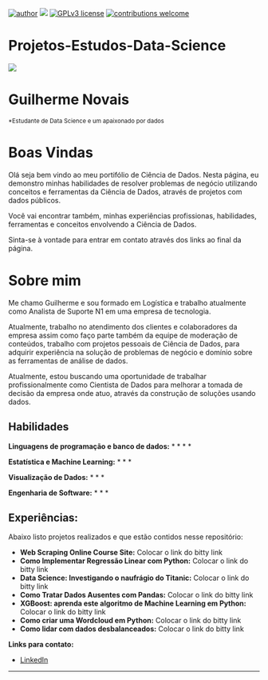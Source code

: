 [![author](https://img.shields.io/badge/author-guilherme-red.svg)](https://www.linkedin.com/in/guilherme-novais-84b161163/) [![](https://img.shields.io/badge/python-3.7+-blue.svg)](https://www.python.org/downloads/release/python-365/) [![GPLv3 license](https://img.shields.io/badge/License-GPLv3-blue.svg)](http://perso.crans.org/besson/LICENSE.html) [![contributions welcome](https://img.shields.io/badge/contributions-welcome-brightgreen.svg?style=flat)](https://github.com/GuilhermeGNO?tab=repositories)

# Projetos-Estudos-Data-Science
![](https://github.com/GuilhermeGNO/Projetos-Estudos-Data-Science/blob/main/banner.png)

# Guilherme Novais
<sub>*Estudante de Data Science e um apaixonado por dados</sub>

# Boas Vindas
Olá seja bem vindo ao meu portifólio de Ciência de Dados. Nesta página, eu demonstro minhas habilidades de resolver problemas de negócio utilizando conceitos e ferramentas da Ciência de Dados, através de projetos com dados públicos.

Você vai encontrar também, minhas experiências profissionas, habilidades, ferramentas e conceitos envolvendo a Ciência de Dados.

Sinta-se à vontade para entrar em contato através dos links ao final da página.


# Sobre mim

Me chamo Guilherme e sou formado em Logística e trabalho atualmente como Analista de Suporte N1 em uma empresa de tecnologia.

Atualmente, trabalho no atendimento dos clientes e colaboradores da empresa assim como faço parte também da equipe de moderação de conteúdos, trabalho com projetos pessoais de Ciência de Dados, para adquirir experiência na solução de problemas de negócio e domínio sobre as ferramentas de análise de dados.

Atualmente, estou buscando uma oportunidade de trabalhar profissionalmente como Cientista de Dados para melhorar a tomada de decisão da empresa onde atuo, através da construção de soluções usando dados.

## Habilidades


**Linguagens de programação e banco de dados:** 
* 
*
*
*

**Estatística e Machine Learning:** 
*
*
*

**Visualização de Dados:**
*
*
*

**Engenharia de Software:**
*
*
*

## Experiências:
Abaixo listo projetos realizados e que estão contidos nesse repositório:

* **Web Scraping Online Course Site:** Colocar o link do bitty link
* **Como Implementar Regressão Linear com Python:** Colocar o link do bitty link
* **Data Science: Investigando o naufrágio do Titanic:** Colocar o link do bitty link
* **Como Tratar Dados Ausentes com Pandas:** Colocar o link do bitty link
* **XGBoost: aprenda este algoritmo de Machine Learning em Python:** Colocar o link do bitty link
* **Como criar uma Wordcloud em Python:** Colocar o link do bitty link
* **Como lidar com dados desbalanceados:** Colocar o link do bitty link


**Links para contato:**
* [LinkedIn](https://www.linkedin.com/in/guilherme-novais-84b161163/)



---
